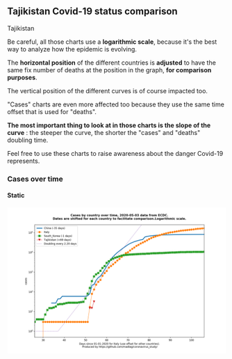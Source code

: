 ## Tajikistan Covid-19 status comparison 

Tajikistan



Be careful, all those charts use a **logarithmic scale**, because it's the best way to analyze how the epidemic is evolving.
 
The **horizontal position** of the different countries is **adjusted** to have the same fix number of deaths at the position in the graph, **for comparison purposes**.

The vertical position of the different curves is of course impacted too.

"Cases" charts are even more affected too because they use the same time offset that is used for "deaths".

**The most important thing to look at in those charts is the slope of the curve** : the steeper the curve, the shorter the "cases" and "deaths" doubling time.

Feel free to use these charts to raise awareness about the danger Covid-19 represents. 


 
### Cases over time
 
#### Static
![Tajikistan covid-19 cases static chart](https://raw.githubusercontent.com/madlag/coronavirus_study/master/notebooks/graphs/2020-05-03/countries/Tajikistan/2020-05-03_Tajikistan_cases.png "Tajikistan covid-19 cases static chart")   


